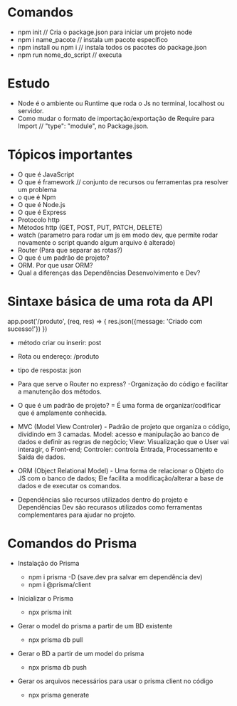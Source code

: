 # Comandos 

- npm init // Cria o package.json  para iniciar um projeto node 
- npm i name_pacote // instala um pacote específico
- npm install 
ou 
    npm i // instala todos os pacotes do package.json
- npm run nome_do_script // executa 


# Estudo

- Node é o ambiente ou Runtime que roda o Js no terminal, localhost ou servidor.
- Como mudar o formato de importação/exportação de Require para Import // "type": "module", no Package.json.

# Tópicos importantes

- O que é JavaScript
- O que é framework // conjunto de recursos ou ferramentas pra resolver um problema
- o que é Npm
- O que é Node.js
- O que é Express
- Protocolo http
- Métodos http (GET, POST, PUT, PATCH, DELETE)
- watch (parametro para rodar um js em modo dev, que permite rodar novamente o script quando algum arquivo é alterado)
- Router (Para que separar as rotas?)
- O que é um padrão de projeto? 
- ORM. Por que usar ORM?
- Qual a diferenças das Dependências Desenvolvimento e Dev?

# Sintaxe básica de uma rota da API

app.post('/produto', (req, res) => {
    res.json({message: 'Criado com sucesso!'})
})

- método criar ou inserir: post
- Rota ou endereço: /produto
- tipo de resposta: json

- Para que serve o Router no express? 
-Organização do código e facilitar a manutenção dos métodos.
- O que é um padrão de projeto? = É uma forma de organizar/codificar que é amplamente conhecida.
- MVC (Model View Controler) - Padrão de projeto que organiza o código, dividindo em 3 camadas.
 Model: acesso e manipulação ao banco de dados e definir as regras de negócio;
View: Visualização que o User vai interagir, o Front-end;
Controler: controla Entrada, Processamento e Saída de dados.
- ORM (Object Relational Model) - Uma forma de relacionar o Objeto do JS com o banco de dados; Ele facilita a  modificação/alterar a base de dados e de executar os comandos.
- Dependências são recursos utilizados dentro do projeto e Dependências Dev são recurasos utilizados como ferramentas complementares para ajudar no projeto.

# Comandos do Prisma
- Instalação do Prisma 
    - npm i prisma -D (save.dev pra salvar em dependência dev)
    - npm i @prisma/client

- Inicializar o Prisma
    - npx prisma init

- Gerar o model do prisma a partir de um BD existente
    - npx prisma db pull

- Gerar o BD a partir de um model do prisma
    - npx prisma db push

- Gerar os arquivos necessários para usar o prisma client no código
    - npx prisma generate